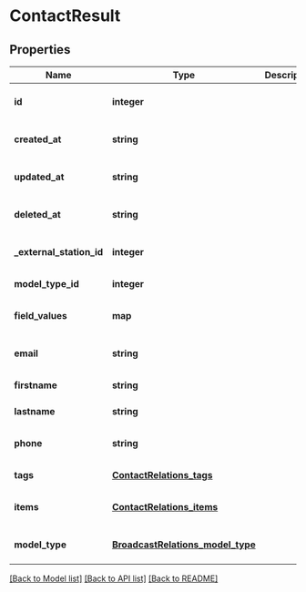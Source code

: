 # ContactResult

## Properties
Name | Type | Description | Notes
------------ | ------------- | ------------- | -------------
**id** | **integer** |  | [optional] [default to null]
**created_at** | **string** |  | [optional] [default to null]
**updated_at** | **string** |  | [optional] [default to null]
**deleted_at** | **string** |  | [optional] [default to null]
**_external_station_id** | **integer** |  | [optional] [default to null]
**model_type_id** | **integer** |  | [default to null]
**field_values** | **map** |  | [optional] [default to null]
**email** | **string** |  | [optional] [default to null]
**firstname** | **string** |  | [default to null]
**lastname** | **string** |  | [default to null]
**phone** | **string** |  | [optional] [default to null]
**tags** | [**ContactRelations_tags**](ContactRelations_tags.md) |  | [default to null]
**items** | [**ContactRelations_items**](ContactRelations_items.md) |  | [optional] [default to null]
**model_type** | [**BroadcastRelations_model_type**](BroadcastRelations_model_type.md) |  | [optional] [default to null]

[[Back to Model list]](../README.md#documentation-for-models) [[Back to API list]](../README.md#documentation-for-api-endpoints) [[Back to README]](../README.md)


